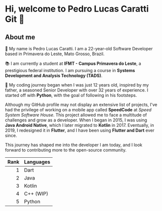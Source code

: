 
# Hi, welcome to Pedro Lucas Caratti Git 👋

## About me
📌 My name is Pedro Lucas Caratti. I am a 22-year-old Software Developer based in Primavera do Leste, Mato Grosso, Brazil.

📚 I am currently a student at **IFMT - Campus Primavera do Leste**, a prestigious federal institution. I am pursuing a course in **Systems Development and Analysis Technology (TADS)**.

💬 My coding journey began when I was just 12 years old, inspired by my father, a seasoned Senior Developer with over 32 years of experience. I started off with **Python**, with the goal of following in his footsteps.

Although my GitHub profile may not display an extensive list of projects, I've had the privilege of working on a mobile app called **SpeedCode** at _Speed System Software House_. This project allowed me to face a multitude of challenges and grow as a developer. When I began in 2015, I was using **Java Android Native**, which I later migrated to **Kotlin** in 2017. Eventually, in 2019, I redesigned it in **Flutter**, and I have been using **Flutter and Dart** ever since.

This journey has shaped me into the developer I am today, and I look forward to contributing more to the open-source community.

| Rank | Languages |
|-----:|-----------|
|     1| Dart      |
|     2| Java      |
|     3| Kotlin    |
|     4| C++ (WIP) |
|     5| Python    |
